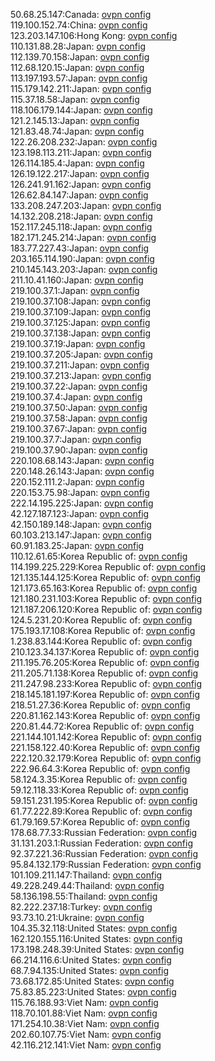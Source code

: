 50.68.25.147:Canada: [ovpn config](vpn/50_68_25_147.ovpn)  
119.100.152.74:China: [ovpn config](vpn/119_100_152_74.ovpn)  
123.203.147.106:Hong Kong: [ovpn config](vpn/123_203_147_106.ovpn)  
110.131.88.28:Japan: [ovpn config](vpn/110_131_88_28.ovpn)  
112.139.70.158:Japan: [ovpn config](vpn/112_139_70_158.ovpn)  
112.68.120.15:Japan: [ovpn config](vpn/112_68_120_15.ovpn)  
113.197.193.57:Japan: [ovpn config](vpn/113_197_193_57.ovpn)  
115.179.142.211:Japan: [ovpn config](vpn/115_179_142_211.ovpn)  
115.37.18.58:Japan: [ovpn config](vpn/115_37_18_58.ovpn)  
118.106.179.144:Japan: [ovpn config](vpn/118_106_179_144.ovpn)  
121.2.145.13:Japan: [ovpn config](vpn/121_2_145_13.ovpn)  
121.83.48.74:Japan: [ovpn config](vpn/121_83_48_74.ovpn)  
122.26.208.232:Japan: [ovpn config](vpn/122_26_208_232.ovpn)  
123.198.113.211:Japan: [ovpn config](vpn/123_198_113_211.ovpn)  
126.114.185.4:Japan: [ovpn config](vpn/126_114_185_4.ovpn)  
126.19.122.217:Japan: [ovpn config](vpn/126_19_122_217.ovpn)  
126.241.91.162:Japan: [ovpn config](vpn/126_241_91_162.ovpn)  
126.62.84.147:Japan: [ovpn config](vpn/126_62_84_147.ovpn)  
133.208.247.203:Japan: [ovpn config](vpn/133_208_247_203.ovpn)  
14.132.208.218:Japan: [ovpn config](vpn/14_132_208_218.ovpn)  
152.117.245.118:Japan: [ovpn config](vpn/152_117_245_118.ovpn)  
182.171.245.214:Japan: [ovpn config](vpn/182_171_245_214.ovpn)  
183.77.227.43:Japan: [ovpn config](vpn/183_77_227_43.ovpn)  
203.165.114.190:Japan: [ovpn config](vpn/203_165_114_190.ovpn)  
210.145.143.203:Japan: [ovpn config](vpn/210_145_143_203.ovpn)  
211.10.41.160:Japan: [ovpn config](vpn/211_10_41_160.ovpn)  
219.100.37.1:Japan: [ovpn config](vpn/219_100_37_1.ovpn)  
219.100.37.108:Japan: [ovpn config](vpn/219_100_37_108.ovpn)  
219.100.37.109:Japan: [ovpn config](vpn/219_100_37_109.ovpn)  
219.100.37.125:Japan: [ovpn config](vpn/219_100_37_125.ovpn)  
219.100.37.138:Japan: [ovpn config](vpn/219_100_37_138.ovpn)  
219.100.37.19:Japan: [ovpn config](vpn/219_100_37_19.ovpn)  
219.100.37.205:Japan: [ovpn config](vpn/219_100_37_205.ovpn)  
219.100.37.211:Japan: [ovpn config](vpn/219_100_37_211.ovpn)  
219.100.37.213:Japan: [ovpn config](vpn/219_100_37_213.ovpn)  
219.100.37.22:Japan: [ovpn config](vpn/219_100_37_22.ovpn)  
219.100.37.4:Japan: [ovpn config](vpn/219_100_37_4.ovpn)  
219.100.37.50:Japan: [ovpn config](vpn/219_100_37_50.ovpn)  
219.100.37.58:Japan: [ovpn config](vpn/219_100_37_58.ovpn)  
219.100.37.67:Japan: [ovpn config](vpn/219_100_37_67.ovpn)  
219.100.37.7:Japan: [ovpn config](vpn/219_100_37_7.ovpn)  
219.100.37.90:Japan: [ovpn config](vpn/219_100_37_90.ovpn)  
220.108.68.143:Japan: [ovpn config](vpn/220_108_68_143.ovpn)  
220.148.26.143:Japan: [ovpn config](vpn/220_148_26_143.ovpn)  
220.152.111.2:Japan: [ovpn config](vpn/220_152_111_2.ovpn)  
220.153.75.98:Japan: [ovpn config](vpn/220_153_75_98.ovpn)  
222.14.195.225:Japan: [ovpn config](vpn/222_14_195_225.ovpn)  
42.127.187.123:Japan: [ovpn config](vpn/42_127_187_123.ovpn)  
42.150.189.148:Japan: [ovpn config](vpn/42_150_189_148.ovpn)  
60.103.213.147:Japan: [ovpn config](vpn/60_103_213_147.ovpn)  
60.91.183.25:Japan: [ovpn config](vpn/60_91_183_25.ovpn)  
110.12.61.65:Korea Republic of: [ovpn config](vpn/110_12_61_65.ovpn)  
114.199.225.229:Korea Republic of: [ovpn config](vpn/114_199_225_229.ovpn)  
121.135.144.125:Korea Republic of: [ovpn config](vpn/121_135_144_125.ovpn)  
121.173.65.163:Korea Republic of: [ovpn config](vpn/121_173_65_163.ovpn)  
121.180.231.103:Korea Republic of: [ovpn config](vpn/121_180_231_103.ovpn)  
121.187.206.120:Korea Republic of: [ovpn config](vpn/121_187_206_120.ovpn)  
124.5.231.20:Korea Republic of: [ovpn config](vpn/124_5_231_20.ovpn)  
175.193.17.108:Korea Republic of: [ovpn config](vpn/175_193_17_108.ovpn)  
1.238.83.144:Korea Republic of: [ovpn config](vpn/1_238_83_144.ovpn)  
210.123.34.137:Korea Republic of: [ovpn config](vpn/210_123_34_137.ovpn)  
211.195.76.205:Korea Republic of: [ovpn config](vpn/211_195_76_205.ovpn)  
211.205.71.138:Korea Republic of: [ovpn config](vpn/211_205_71_138.ovpn)  
211.247.98.233:Korea Republic of: [ovpn config](vpn/211_247_98_233.ovpn)  
218.145.181.197:Korea Republic of: [ovpn config](vpn/218_145_181_197.ovpn)  
218.51.27.36:Korea Republic of: [ovpn config](vpn/218_51_27_36.ovpn)  
220.81.162.143:Korea Republic of: [ovpn config](vpn/220_81_162_143.ovpn)  
220.81.44.72:Korea Republic of: [ovpn config](vpn/220_81_44_72.ovpn)  
221.144.101.142:Korea Republic of: [ovpn config](vpn/221_144_101_142.ovpn)  
221.158.122.40:Korea Republic of: [ovpn config](vpn/221_158_122_40.ovpn)  
222.120.32.179:Korea Republic of: [ovpn config](vpn/222_120_32_179.ovpn)  
222.96.64.3:Korea Republic of: [ovpn config](vpn/222_96_64_3.ovpn)  
58.124.3.35:Korea Republic of: [ovpn config](vpn/58_124_3_35.ovpn)  
59.12.118.33:Korea Republic of: [ovpn config](vpn/59_12_118_33.ovpn)  
59.151.231.195:Korea Republic of: [ovpn config](vpn/59_151_231_195.ovpn)  
61.77.222.89:Korea Republic of: [ovpn config](vpn/61_77_222_89.ovpn)  
61.79.169.57:Korea Republic of: [ovpn config](vpn/61_79_169_57.ovpn)  
178.68.77.33:Russian Federation: [ovpn config](vpn/178_68_77_33.ovpn)  
31.131.203.1:Russian Federation: [ovpn config](vpn/31_131_203_1.ovpn)  
92.37.221.36:Russian Federation: [ovpn config](vpn/92_37_221_36.ovpn)  
95.84.132.179:Russian Federation: [ovpn config](vpn/95_84_132_179.ovpn)  
101.109.211.147:Thailand: [ovpn config](vpn/101_109_211_147.ovpn)  
49.228.249.44:Thailand: [ovpn config](vpn/49_228_249_44.ovpn)  
58.136.198.55:Thailand: [ovpn config](vpn/58_136_198_55.ovpn)  
82.222.237.18:Turkey: [ovpn config](vpn/82_222_237_18.ovpn)  
93.73.10.21:Ukraine: [ovpn config](vpn/93_73_10_21.ovpn)  
104.35.32.118:United States: [ovpn config](vpn/104_35_32_118.ovpn)  
162.120.155.116:United States: [ovpn config](vpn/162_120_155_116.ovpn)  
173.198.248.39:United States: [ovpn config](vpn/173_198_248_39.ovpn)  
66.214.116.6:United States: [ovpn config](vpn/66_214_116_6.ovpn)  
68.7.94.135:United States: [ovpn config](vpn/68_7_94_135.ovpn)  
73.68.172.85:United States: [ovpn config](vpn/73_68_172_85.ovpn)  
75.83.85.223:United States: [ovpn config](vpn/75_83_85_223.ovpn)  
115.76.188.93:Viet Nam: [ovpn config](vpn/115_76_188_93.ovpn)  
118.70.101.88:Viet Nam: [ovpn config](vpn/118_70_101_88.ovpn)  
171.254.10.38:Viet Nam: [ovpn config](vpn/171_254_10_38.ovpn)  
202.60.107.75:Viet Nam: [ovpn config](vpn/202_60_107_75.ovpn)  
42.116.212.141:Viet Nam: [ovpn config](vpn/42_116_212_141.ovpn)  
